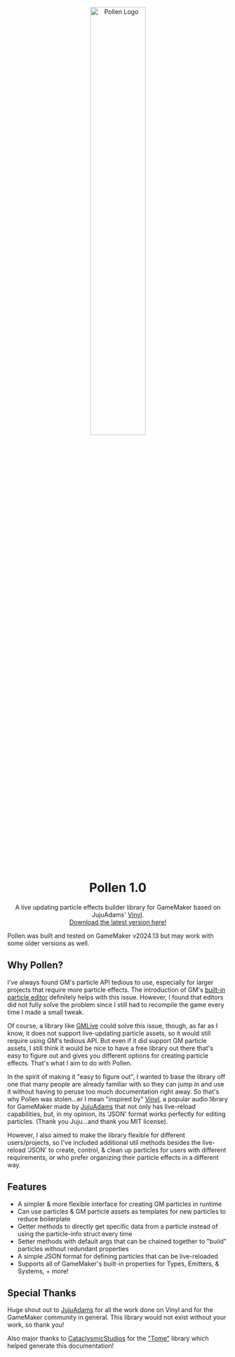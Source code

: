 <p align="center">
  <img src=https://i.imgur.com/DnBMqSZ.png alt="Pollen Logo" width="50%">
</p>
<h1 align="center">Pollen 1.0</h1>

<p align="center">
A live updating particle effects builder library for GameMaker based on JujuAdams' <a href="https://www.jujuadams.com/Vinyl/#/6.2/README">Vinyl</a>.<br>
<a href="https://github.com/MorphoMonarchy/Pollen">Download the latest version here!</a>
</p>

<p class="warn">Pollen was built and tested on GameMaker v2024.13 but may work with some older versions as well.</p>

## Why Pollen?

I've always found GM's particle API tedious to use, especially for larger projects that require more particle effects. The introduction of GM's [built-in particle editor](https://manual.gamemaker.io/monthly/en/The_Asset_Editors/Particle_Systems.htm) definitely helps with this issue. However, I found that editors did not fully solve the problem since I still had to recompile the game every time I made a small tweak. 

Of course, a library like [GMLive](https://yellowafterlife.itch.io/gamemaker-live) could solve this issue, though, as far as I know, it does not support live-updating particle assets, so it would still require using GM's tedious API. But even if it did support GM particle assets, I still think it would be nice to have a free library out there that's easy to figure out and gives you different options for creating particle effects. That's what I aim to do with Pollen.  

In the spirit of making it "easy to figure out", I wanted to base the library off one that many people are already familiar with so they can jump in and use it without having to peruse too much documentation right away. So that's why Pollen was stolen...er I mean "inspired by" [Vinyl](https://www.jujuadams.com/Vinyl/#/6.2/README), a popular audio library for GameMaker made by [JujuAdams](https://github.com/jujuadams) that not only has live-reload capabilities, but, in my opinion, its 'JSON' format works perfectly for editing particles. (Thank you Juju...and thank you MIT license). 

However, I also aimed to make the library flexible for different users/projects, so I've included additional util methods besides the live-reload 'JSON' to create, control, & clean up particles for users with different requirements, or who prefer organizing their particle effects in a different way.  


## Features

* A simpler & more flexible interface for creating GM particles in runtime  
* Can use particles & GM particle assets as templates for new particles to reduce boilerplate  
* Getter methods to directly get specific data from a particle instead of using the particle-info struct every time  
* Setter methods with default args that can be chained together to "build" particles without redundant properties  
* A simple JSON format for defining particles that can be live-reloaded  
* Supports all of GameMaker's built-in properties for Types, Emitters, & Systems, + more!


## Special Thanks

Huge shout out to [JujuAdams](https://github.com/jujuadams) for all the work done on Vinyl and for the GameMaker community in general. This library would not exist without your work, so thank you!

Also major thanks to [CataclysmicStudios](https://github.com/CataclysmicStudios) for the ["Tome"](https://github.com/CataclysmicStudios/Tome) library which helped generate this documentation!
